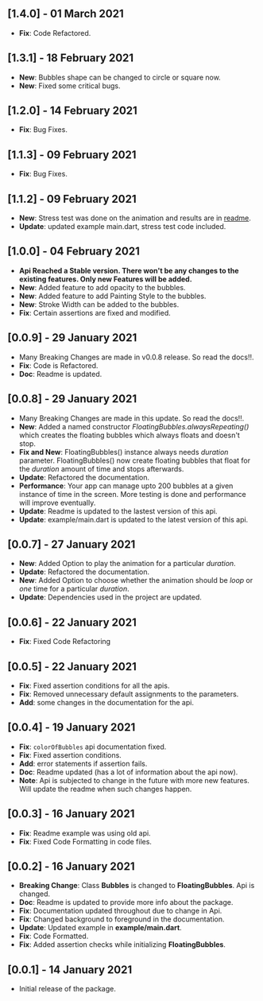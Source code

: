 ## [1.4.0] - 01 March 2021

* **Fix**: Code Refactored.

## [1.3.1] - 18 February 2021

* **New**: Bubbles shape can be changed to circle or square now.
* **New**: Fixed some critical bugs.

## [1.2.0] - 14 February 2021

* **Fix**: Bug Fixes.

## [1.1.3] - 09 February 2021

* **Fix**: Bug Fixes.

## [1.1.2] - 09 February 2021

* **New**: Stress test was done on the animation and results are in [readme](https://github.com/Poujhit/floating_bubbles#stress-test).
* **Update**: updated example main.dart, stress test code included.

## [1.0.0] - 04 February 2021

* **Api Reached a Stable version. There won't be any changes to the existing features. Only new Features will be added.**
* **New**: Added feature to add opacity to the bubbles.
* **New**: Added feature to add Painting Style to the bubbles.
* **New**: Stroke Width can be added to the bubbles.
* **Fix**: Certain assertions are fixed and modified.

## [0.0.9] - 29 January 2021

* Many Breaking Changes are made in v0.0.8 release. So read the docs!!.
* **Fix**: Code is Refactored.
* **Doc**: Readme is updated.

## [0.0.8] - 29 January 2021

* Many Breaking Changes are made in this update. So read the docs!!.
* **New**: Added a named constructor *FloatingBubbles.alwaysRepeating()* which creates the floating bubbles which always floats and doesn't stop.
* **Fix and New**: FloatingBubbles() instance always needs *duration* parameter. FloatingBubbles() now create floating bubbles that float for the *duration* amount of time and stops afterwards.
* **Update**: Refactored the documentation.
* **Performance**: Your app can manage upto 200 bubbles at a given instance of time in the screen. More testing is done and performance will improve eventually.
* **Update**: Readme is updated to the lastest version of this api.
* **Update**: example/main.dart is updated to the latest version of this api.

## [0.0.7] - 27 January 2021

* **New**: Added Option to play the animation for a particular *duration*.
* **Update**: Refactored the documentation.
* **New**: Added Option to choose whether the animation should be *loop* or *one* time for a
particular *duration*.
* **Update**: Dependencies used in the project are updated.

## [0.0.6] - 22 January 2021

* **Fix**: Fixed Code Refactoring

## [0.0.5] - 22 January 2021

* **Fix**: Fixed assertion conditions for all the apis.
* **Fix**: Removed unnecessary default assignments to the parameters.
* **Add**: some changes in the documentation for the api.

## [0.0.4] - 19 January 2021

* **Fix**: `colorOfBubbles` api documentation fixed. 
* **Fix**: Fixed assertion conditions.
* **Add**: error statements if assertion fails.
* **Doc**: Readme updated (has a lot of information about the api now).
* **Note**: Api is subjected to change in the future with more new features. Will update the readme
when such changes happen.

## [0.0.3] - 16 January 2021

* **Fix**: Readme example was using old api.
* **Fix**: Fixed Code Formatting in code files.

## [0.0.2] - 16 January 2021

* **Breaking Change**: Class **Bubbles** is changed to **FloatingBubbles**. Api is changed.
* **Doc**: Readme is updated to provide more info about the package.
* **Fix**: Documentation updated throughout due to change in Api.
* **Fix**: Changed background to foreground in the documentation.
* **Update**: Updated example in **example/main.dart**.
* **Fix**: Code Formatted.
* **Fix**: Added assertion checks while initializing **FloatingBubbles**.

## [0.0.1] - 14 January 2021

* Initial release of the package.
